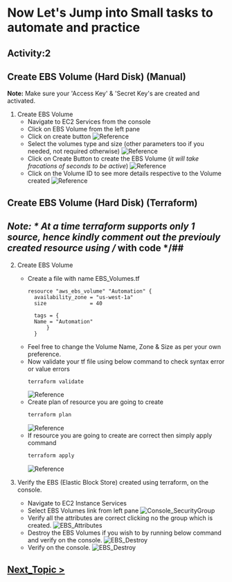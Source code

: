 # Now Let's Jump into Small tasks to automate and practice #
## Activity:2
## Create EBS Volume (Hard Disk) (Manual) ##

**Note:** Make sure your 'Access Key' & 'Secret Key's are created and activated.

1. Create EBS Volume
    - Navigate to EC2 Services from the console
    - Click on EBS Volume from the left pane
    - Click on create button
      ![Reference](../snaps/EBS_volumes.png)
    - Select the volumes type and size (other parameters too if you needed, not required otherwise)
      ![Reference](../snaps/EBS_volumes-type-size.png)
    - Click on Create Button to create the EBS Volume (*it will take fracations of seconds to be active*)
      ![Reference](../snaps/EBS_volumes-type-size-created.png)
    - Click on the Volume ID to see more details respective to the Volume created
      ![Reference](../snaps/EBS_volumes-type-size-created-moreinfo.png)

## Create EBS Volume (Hard Disk) (Terraform) ##
## *Note: * At a time terraform supports only 1 source, hence kindly comment out the previouly created resource using /* with code */##

2. Create EBS Volume
    - Create a file with name EBS_Volumes.tf
      ```
      resource "aws_ebs_volume" "Automation" {
        availability_zone = "us-west-1a"
        size              = 40

        tags = {
        Name = "Automation"
            }
        }
      ```
    - Feel free to change the Volume Name, Zone & Size as per your own preference.
    - Now validate your tf file using below command to check syntax error or value errors
      ```powershell
      terraform validate
      ```
      ![Reference](../snaps/EBS_volumes-tf-validate.png)
    - Create plan of resource you are going to create
      ```powershell
      terraform plan
      ```
      ![Reference](../snaps/EBS_volumes-tf-plan.png)
    - If resource you are going to create are correct then simply apply command
      ```powershell
      terraform apply
      ```
      ![Reference](../snaps/EBS_volumes-tf-apply.png)

3. Verify the EBS (Elastic Block Store) created using terraform, on the console.
    - Navigate to EC2 Instance Services
    - Select EBS Volumes link from left pane
      ![Console_SecurityGroup](../snaps/EBS_volumes-console-verify.png)
    - Verify all the attributes are correct clicking no the group which is created.
      ![EBS_Attributes](../snaps/EBS_volumes-console-verify-moreinfo.png)
    - Destroy the EBS Volumes if you wish to by running below command and verify on the console.
      ![EBS_Destroy](../snaps/EBS_volumes-terraform-destroy.png)
    - Verify on the console.
      ![EBS_Destroy](../snaps/EBS_volumes-terraform-destroy-console.png)

## [Next_Topic > ](../Tasks/EC2_Instance(VMs).md) ##